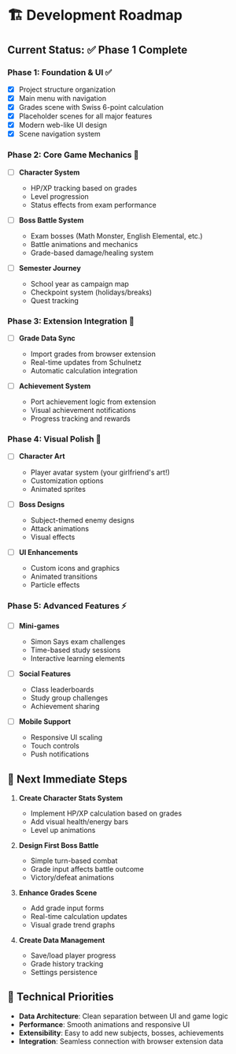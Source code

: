 # 🏗️ Development Roadmap

## Current Status: ✅ Phase 1 Complete

### Phase 1: Foundation & UI ✅
- [x] Project structure organization
- [x] Main menu with navigation
- [x] Grades scene with Swiss 6-point calculation
- [x] Placeholder scenes for all major features
- [x] Modern web-like UI design
- [x] Scene navigation system

### Phase 2: Core Game Mechanics 🚧
- [ ] **Character System**
  - HP/XP tracking based on grades
  - Level progression
  - Status effects from exam performance
  
- [ ] **Boss Battle System**
  - Exam bosses (Math Monster, English Elemental, etc.)
  - Battle animations and mechanics
  - Grade-based damage/healing system
  
- [ ] **Semester Journey**
  - School year as campaign map
  - Checkpoint system (holidays/breaks)
  - Quest tracking

### Phase 3: Extension Integration 🔮
- [ ] **Grade Data Sync**
  - Import grades from browser extension
  - Real-time updates from Schulnetz
  - Automatic calculation integration
  
- [ ] **Achievement System**
  - Port achievement logic from extension
  - Visual achievement notifications
  - Progress tracking and rewards

### Phase 4: Visual Polish 🎨
- [ ] **Character Art**
  - Player avatar system (your girlfriend's art!)
  - Customization options
  - Animated sprites
  
- [ ] **Boss Designs**
  - Subject-themed enemy designs
  - Attack animations
  - Visual effects
  
- [ ] **UI Enhancements**
  - Custom icons and graphics
  - Animated transitions
  - Particle effects

### Phase 5: Advanced Features ⚡
- [ ] **Mini-games**
  - Simon Says exam challenges
  - Time-based study sessions
  - Interactive learning elements
  
- [ ] **Social Features**
  - Class leaderboards
  - Study group challenges
  - Achievement sharing
  
- [ ] **Mobile Support**
  - Responsive UI scaling
  - Touch controls
  - Push notifications

## 🎯 Next Immediate Steps

1. **Create Character Stats System**
   - Implement HP/XP calculation based on grades
   - Add visual health/energy bars
   - Level up animations

2. **Design First Boss Battle**
   - Simple turn-based combat
   - Grade input affects battle outcome
   - Victory/defeat animations

3. **Enhance Grades Scene**
   - Add grade input forms
   - Real-time calculation updates
   - Visual grade trend graphs

4. **Create Data Management**
   - Save/load player progress
   - Grade history tracking
   - Settings persistence

## 🔧 Technical Priorities

- **Data Architecture**: Clean separation between UI and game logic
- **Performance**: Smooth animations and responsive UI
- **Extensibility**: Easy to add new subjects, bosses, achievements
- **Integration**: Seamless connection with browser extension data
